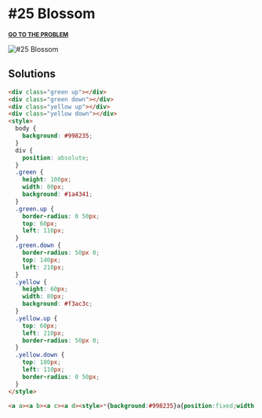 # #25 Blossom

<p>
  <sup>
    <a href="https://cssbattle.dev/play/25"><strong>GO TO THE PROBLEM</strong></a>
  </sup>
</p>

![#25 Blossom](https://cssbattle.dev/targets/25.png)

## Solutions

```html
<div class="green up"></div>
<div class="green down"></div>
<div class="yellow up"></div>
<div class="yellow down"></div>
<style>
  body {
    background: #998235;
  }
  div {
    position: absolute;
  }
  .green {
    height: 100px;
    width: 80px;
    background: #1a4341;
  }
  .green.up {
    border-radius: 0 50px;
    top: 60px;
    left: 110px;
  }
  .green.down {
    border-radius: 50px 0;
    top: 140px;
    left: 210px;
  }
  .yellow {
    height: 60px;
    width: 80px;
    background: #f3ac3c;
  }
  .yellow.up {
    top: 60px;
    left: 210px;
    border-radius: 50px 0;
  }
  .yellow.down {
    top: 180px;
    left: 110px;
    border-radius: 0 50px;
  }
</style>
```

```html
<a a><a b><a c><a d><style>*{background:#998235}a{position:fixed;width:80}[a],[b]{background:#1a4341;height:100}[c],[a]{left:110;border-radius:0 50px}[d],[a]{top:60}[c],[b]{bottom:60}[d],[b]{right:110;border-radius:50px 0}[c],[d]{background:#f3ac3c;height:60
```

